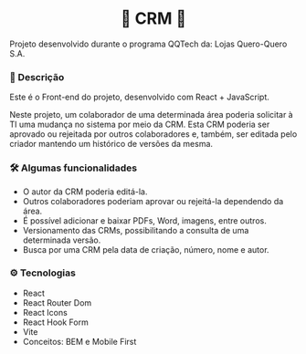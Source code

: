 <h1 align="center">📝 CRM 📝</h1>

Projeto desenvolvido durante o programa QQTech da: Lojas Quero-Quero S.A.

### 📝 Descrição
Este é o Front-end do projeto, desenvolvido com React + JavaScript. 

Neste projeto, um colaborador de uma determinada área poderia solicitar à TI uma mudança no sistema por meio da CRM. 
Esta CRM poderia ser aprovado ou rejeitada por outros colaboradores e, também, ser editada pelo criador mantendo um histórico de versões da mesma.

### 🛠️ Algumas funcionalidades
- O autor da CRM poderia editá-la.
- Outros colaboradores poderiam aprovar ou rejeitá-la dependendo da área.
- É possível adicionar e baixar PDFs, Word, imagens, entre outros.
- Versionamento das CRMs, possibilitando a consulta de uma determinada versão.
- Busca por uma CRM pela data de criação, número, nome e autor.

### ⚙️ Tecnologias
- React
- React Router Dom
- React Icons
- React Hook Form
- Vite
- Conceitos: BEM e Mobile First
